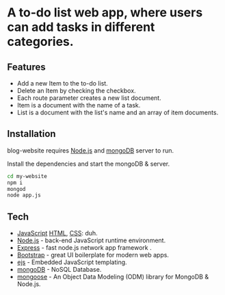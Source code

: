 # A to-do list web app, where users can add tasks in different categories.

## Features

- Add a new Item to the to-do list.
- Delete an Item by checking the checkbox.
- Each route parameter creates a new list document.
- Item is a document with the name of a task.
- List is a document with the list's name and an array of item documents.

## Installation

blog-website requires [Node.js] and [mongoDB] server to run.

Install the dependencies and start the mongoDB & server.

```sh
cd my-website
npm i
mongod
node app.js
```

## Tech
- [JavaScript] [HTML], [CSS]: duh.
- [Node.js] - back-end JavaScript runtime environment.
- [Express] - fast node.js network app framework .
- [Bootstrap] - great UI boilerplate for modern web apps.
- [ejs] - Embedded JavaScript templating.
- [mongoDB] - NoSQL Database.
- [mongoose] - An Object Data Modeling (ODM) library for MongoDB & Node.js.




[JavaScript]:<https://developer.mozilla.org/en-US/docs/Web/JavaScript>
[HTML]:<https://developer.mozilla.org/en-US/docs/Learn/Getting_started_with_the_web/HTML_basics>
[CSS]:<https://developer.mozilla.org/en-US/docs/Web/CSS>
[express]: <http://expressjs.com>
[Node.js]: <http://nodejs.org>
[Bootstrap]: <http://twitter.github.com/bootstrap/>
[ejs]:<https://ejs.co/>
[mongoDB]:<https://www.mongodb.com/>
[mongoose]:<https://mongoosejs.com/docs/>

